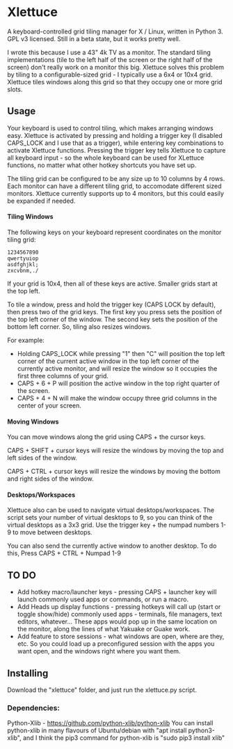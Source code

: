 # Xlettuce
A keyboard-controlled grid tiling manager for X / Linux, written in Python 3.  GPL v3 licensed.  Still in a beta state, but it works pretty well.

I wrote this because I use a 43" 4k TV as a monitor.  The standard tiling implementations (tile to the left half of the screen or the right half of the screen) don't really work on a monitor this big.  Xlettuce solves this problem by tiling to a configurable-sized grid - I typically use a 6x4 or 10x4 grid.  Xlettuce tiles windows along this grid so that they occupy one or more grid slots.

## Usage

Your keyboard is used to control tiling, which makes arranging windows easy.   Xlettuce is activated by pressing and holding a trigger key (I disabled CAPS_LOCK and I use that as a trigger), while entering key combinations to activate Xlettuce functions.  Pressing the trigger key tells Xlettuce to capture all keyboard input - so the whole keyboard can be used for XLettuce functions, no matter what other hotkey shortcuts you have set up.

The tiling grid can be configured to be any size up to 10 columns by 4 rows.  Each monitor can have a different tiling grid, to accomodate different sized monitors.  Xlettuce currently supports up to 4 monitors, but this could easily be expanded if needed.

#### Tiling Windows

The following keys on your keyboard represent coordinates on the monitor tiling grid:

```
1234567890
qwertyuiop
asdfghjkl;
zxcvbnm,./
```

If your grid is 10x4, then all of these keys are active.  Smaller grids start at the top left.

To tile a window, press and hold the trigger key (CAPS LOCK by default), then press two of the grid keys.  The first key you press sets the position of the top left corner of the window.  The second key sets the position of the bottom left corner.  So, tiling also resizes windows.

For example:

- Holding CAPS_LOCK while pressing "1" then "C" will position the top left corner of the current active window in the top left corner of the currently active monitor, and will resize the window so it occupies the first three columns of your grid.
- CAPS + 6 + P will position the active window in the top right quarter of the screen.
- CAPS + 4 + N will make the window occupy three grid columns in the center of your screen.



#### Moving Windows

You can move windows along the grid using CAPS + the cursor keys.

CAPS + SHIFT + cursor keys will resize the windows by moving the top and left sides of the window.

CAPS + CTRL + cursor keys will resize the windows by moving the bottom and right sides of the window.



#### Desktops/Workspaces

Xlettuce also can be used to navigate virtual desktops/workspaces.  The script sets your number of virtual desktops to 9, so you can think of the virtual desktops as a 3x3 grid.  Use the trigger key + the numpad numbers 1-9 to move between desktops.

You can also send the currently active window to another desktop.  To do this, Press CAPS + CTRL + Numpad 1-9		



## TO DO

- Add hotkey macro/launcher keys - pressing CAPS + launcher key will launch commonly used apps or commands, or run a macro.
- Add  Heads up display functions - pressing hotkeys will call up (start or toggle show/hide) commonly used apps - terminals, file managers, text editors, whatever...  These apps would pop up in the same location on the monitor, along the lines of what Yakuake or Guake work.
- Add feature to store sessions - what windows are open, where are they, etc.  So you could load up a preconfigured session with the apps you want open, and the windows right where you want them.



## Installing
Download the "xlettuce" folder, and just run the xlettuce.py script.

### Dependencies:
Python-Xlib - https://github.com/python-xlib/python-xlib
You can install python-xlib in many flavours of Ubuntu/debian with "apt install python3-xlib", and I think the pip3 command for python-xlib is "sudo pip3 install xlib"






